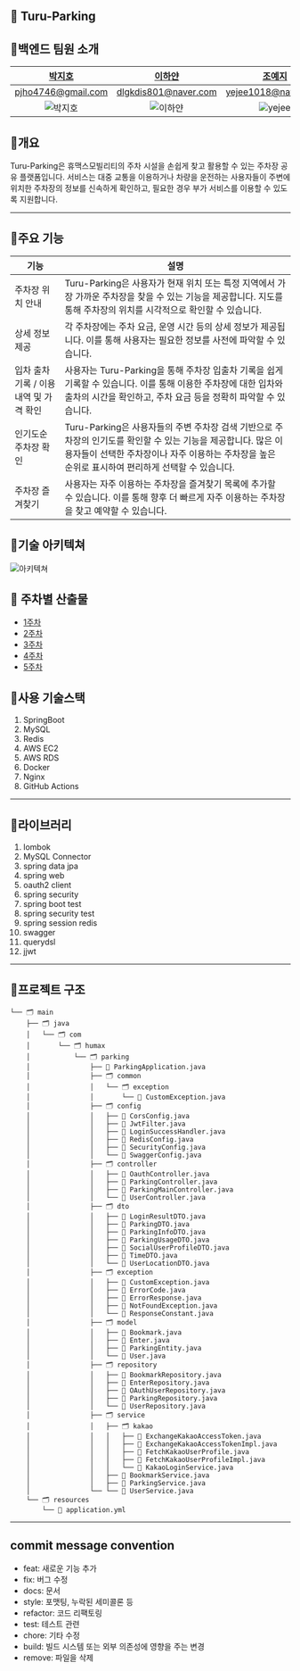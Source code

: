 
🚗 Turu-Parking
---
## 📍백엔드 팀원 소개
|                               [박지호](https://github.com/pjho4746)                                |                                [이하얀](https://github.com/hayannn)                                |                                 [조예지](https://github.com/CYJhub)                                  |
|:-----------------------------------------------------------------------------------------------:|:-----------------------------------------------------------------------------------------------:|:-------------------------------------------------------------------------------------------------:|
|                                       pjho4746@gmail.com                                        |                                      dlgkdis801@naver.com                                       |                                        yejee1018@naver.com                                        | 
|  ![박지호](https://github.com/CYJhub/CYJhub/assets/81136546/42b12c5b-8f9e-4580-984a-fba1ab9ee743)  |  ![이하얀](https://github.com/CYJhub/CYJhub/assets/81136546/bb585674-490c-4460-8dd7-82780017baeb)  |  ![yejee](https://github.com/CYJhub/CYJhub/assets/81136546/5439eca9-5704-4007-a68a-53bf101114ec)  | 


## 📍개요
Turu-Parking은 휴맥스모빌리티의 주차 시설을 손쉽게 찾고 활용할 수 있는 주차장 공유 플랫폼입니다.
서비스는 대중 교통을 이용하거나 차량을 운전하는 사용자들이 주변에 위치한 주차장의 정보를 신속하게 확인하고, 필요한 경우 부가 서비스를 이용할 수 있도록 지원합니다.

---

## 📍주요 기능
| 기능                | 설명                                                            |
|---------------------|-----------------------------------------------------------------|
| 주차장 위치 안내    | Turu-Parking은 사용자가 현재 위치 또는 특정 지역에서 가장 가까운 주차장을 찾을 수 있는 기능을 제공합니다. 지도를 통해 주차장의 위치를 시각적으로 확인할 수 있습니다.   |
| 상세 정보 제공      | 각 주차장에는 주차 요금, 운영 시간 등의 상세 정보가 제공됩니다. 이를 통해 사용자는 필요한 정보를 사전에 파악할 수 있습니다.        |
| 입차 출차 기록 / 이용 내역 및 가격 확인      | 사용자는 Turu-Parking을 통해 주차장 입출차 기록을 쉽게 기록할 수 있습니다. 이를 통해 이용한 주차장에 대한 입차와 출차의 시간을 확인하고, 주차 요금 등을 정확히 파악할 수 있습니다.              |
| 인기도순 주차장 확인 | Turu-Parking은 사용자들의 주변 주차장 검색 기반으로 주차장의 인기도를 확인할 수 있는 기능을 제공합니다. 많은 이용자들이 선택한 주차장이나 자주 이용하는 주차장을 높은 순위로 표시하여 편리하게 선택할 수 있습니다.     |
| 주차장 즐겨찾기      | 사용자는 자주 이용하는 주차장을 즐겨찾기 목록에 추가할 수 있습니다. 이를 통해 향후 더 빠르게 자주 이용하는 주차장을 찾고 예약할 수 있습니다.                  |


## 📍기술 아키텍쳐
![아키텍쳐](https://github.com/humax-sw-team16/Parking_Server/assets/81136546/0a7791be-8476-489d-ba0f-87196cc6269d)

## 📍 주차별 산출물
- [1주차](https://drive.google.com/file/d/1KIfiOBeeB3bNzLyh7bgEtANPwovnD9JI/view?usp=sharing)
- [2주차](https://drive.google.com/file/d/1t2EOfvMw8x-vJBJWSlwPWItGgVq_y1KP/view?usp=sharing)
- [3주차](https://drive.google.com/file/d/10c2nO3ZynW4qpBuVMXhBSRdHlkyDGa9P/view?usp=sharing)
- [4주차](https://drive.google.com/file/d/1tOlK_BiCScQHvazrCmxGuL65_F-RTv_c/view?usp=sharing)
- [5주차](https://drive.google.com/file/d/1_K90-bEOPDxixqQhU1_uLkBqV_mdgtn9/view?usp=sharing)


## 📍사용 기술스택
1. SpringBoot
2. MySQL
3. Redis
3. AWS EC2
4. AWS RDS
5. Docker
6. Nginx
7. GitHub Actions

---

## 📍라이브러리
1. lombok
2. MySQL Connector
3. spring data jpa
4. spring web
5. oauth2 client
6. spring security
7. spring boot test
8. spring security test
9. spring session redis
10. swagger
11. querydsl
12. jjwt

---

## 📍프로젝트 구조
```
└── 🗂 main
    ├── 🗂 java
    │   └── 🗂 com
    │       └── 🗂 humax
    │           └── 🗂 parking
    │               ├── 📑 ParkingApplication.java
    │               ├── 🗂 common
    │               │   └── 🗂 exception 
    │               │       └── 📑 CustomException.java
    │               ├── 🗂 config
    │               │   ├── 📑 CorsConfig.java
    │               │   ├── 📑 JwtFilter.java
    │               │   ├── 📑 LoginSuccessHandler.java
    │               │   ├── 📑 RedisConfig.java
    │               │   ├── 📑 SecurityConfig.java
    │               │   └── 📑 SwaggerConfig.java
    │               ├── 🗂 controller
    │               │   ├── 📑 OauthController.java
    │               │   ├── 📑 ParkingController.java
    │               │   ├── 📑 ParkingMainController.java
    │               │   └── 📑 UserController.java
    │               ├── 🗂 dto
    │               │   ├── 📑 LoginResultDTO.java
    │               │   ├── 📑 ParkingDTO.java
    │               │   ├── 📑 ParkingInfoDTO.java
    │               │   ├── 📑 ParkingUsageDTO.java
    │               │   ├── 📑 SocialUserProfileDTO.java
    │               │   ├── 📑 TimeDTO.java
    │               │   └── 📑 UserLocationDTO.java
    │               ├── 🗂 exception
    │               │   ├── 📑 CustomException.java
    │               │   ├── 📑 ErrorCode.java
    │               │   ├── 📑 ErrorResponse.java
    │               │   ├── 📑 NotFoundException.java
    │               │   └── 📑 ResponseConstant.java
    │               ├── 🗂 model
    │               │   ├── 📑 Bookmark.java
    │               │   ├── 📑 Enter.java
    │               │   ├── 📑 ParkingEntity.java
    │               │   └── 📑 User.java
    │               ├── 🗂 repository
    │               │   ├── 📑 BookmarkRepository.java
    │               │   ├── 📑 EnterRepository.java
    │               │   ├── 📑 OAuthUserRepository.java
    │               │   ├── 📑 ParkingRepository.java
    │               │   └── 📑 UserRepository.java
    │               ├── 🗂 service
    │               │   ├── 🗂 kakao 
    │               │   │   ├── 📑 ExchangeKakaoAccessToken.java
    │               │   │   ├── 📑 ExchangeKakaoAccessTokenImpl.java
    │               │   │   ├── 📑 FetchKakaoUserProfile.java
    │               │   │   ├── 📑 FetchKakaoUserProfileImpl.java
    │               │   │   └── 📑 KakaoLoginService.java
    │               │   ├── 📑 BookmarkService.java
    │               │   ├── 📑 ParkingService.java
    │               └── └── 📑 UserService.java
    └── 🗂 resources
        └── 📑 application.yml      
```
---

## commit message convention
- feat: 새로운 기능 추가
- fix: 버그 수정
- docs: 문서
- style: 포맷팅, 누락된 세미콜론 등
- refactor: 코드 리팩토링
- test: 테스트 관련
- chore: 기타 수정
- build: 빌드 시스템 또는 외부 의존성에 영향을 주는 변경
- remove: 파일을 삭제
